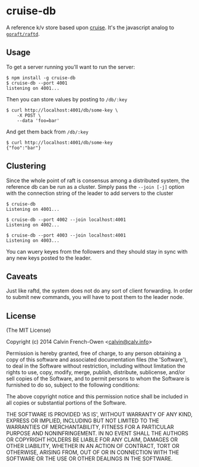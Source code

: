 
# cruise-db

  A reference k/v store based upon [cruise][cruise]. It's the javascript analog to [`goraft/raftd`][raftd].

[cruise]: https://github.com/calvinfo/cruise
[raftd]: https://github.com/goraft/raftd

## Usage

  To get a server running you'll want to run the server:


    $ npm install -g cruise-db
    $ cruise-db --port 4001
    listening on 4001...

  Then you can store values by posting to `/db/:key`

    $ curl http://localhost:4001/db/some-key \
        -X POST \
        --data 'foo=bar'

  And get them back from `/db/:key`

    $ curl http://localhost:4001/db/some-key
    {"foo":"bar"}

## Clustering

  Since the whole point of raft is consensus among a distributed system, the reference db can be run as a cluster. Simply pass the `--join [-j]` option with the connection string of the leader to add servers to the cluster

    $ cruise-db
    Listening on 4001...

    $ cruise-db --port 4002 --join localhost:4001
    Listening on 4002...

    $ cruise-db --port 4003 --join localhost:4001
    Listening on 4003...

  You can wuery keyes from the followers and they should stay in sync with any new keys posted to the leader.


## Caveats

  Just like raftd, the system does not do any sort of client forwarding. In order to submit new commands, you will have to post them to the leader node.

## License

(The MIT License)

Copyright (c) 2014 Calvin French-Owen &lt;calvin@calv.info&gt;

Permission is hereby granted, free of charge, to any person obtaining
a copy of this software and associated documentation files (the
'Software'), to deal in the Software without restriction, including
without limitation the rights to use, copy, modify, merge, publish,
distribute, sublicense, and/or sell copies of the Software, and to
permit persons to whom the Software is furnished to do so, subject to
the following conditions:

The above copyright notice and this permission notice shall be
included in all copies or substantial portions of the Software.

THE SOFTWARE IS PROVIDED 'AS IS', WITHOUT WARRANTY OF ANY KIND,
EXPRESS OR IMPLIED, INCLUDING BUT NOT LIMITED TO THE WARRANTIES OF
MERCHANTABILITY, FITNESS FOR A PARTICULAR PURPOSE AND NONINFRINGEMENT.
IN NO EVENT SHALL THE AUTHORS OR COPYRIGHT HOLDERS BE LIABLE FOR ANY
CLAIM, DAMAGES OR OTHER LIABILITY, WHETHER IN AN ACTION OF CONTRACT,
TORT OR OTHERWISE, ARISING FROM, OUT OF OR IN CONNECTION WITH THE
SOFTWARE OR THE USE OR OTHER DEALINGS IN THE SOFTWARE.